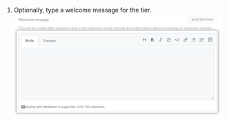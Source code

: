 1. Optionally, type a welcome message for the tier.
   ![Add welcome message](/assets/images/help/sponsors/add-a-welcome-message.png)